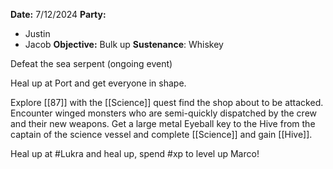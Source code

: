 **Date:** 7/12/2024
**Party:**
- Justin
- Jacob
**Objective:** Bulk up
**Sustenance**: Whiskey

Defeat the sea serpent (ongoing event)

Heal up at Port and get everyone in shape. 

Explore [[87]] with the [[Science]] quest find the shop about to be attacked. Encounter winged monsters who are semi-quickly dispatched by the crew and their new weapons. Get a large metal Eyeball key to the Hive from the captain of the science vessel and complete [[Science]] and gain [[Hive]].

Heal up at #Lukra and heal up, spend #xp to level up Marco! 

